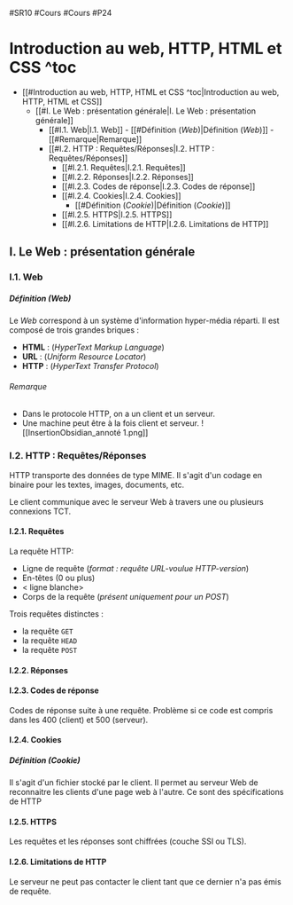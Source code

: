 #SR10 #Cours #Cours #P24
# Introduction au web, HTTP, HTML et CSS ^toc

- [[#Introduction au web, HTTP, HTML et CSS ^toc|Introduction au web, HTTP, HTML et CSS]]
	- [[#I. Le Web : présentation générale|I. Le Web : présentation générale]]
		- [[#I.1. Web|I.1. Web]]
				- [[#Définition (*Web*)|Définition (*Web*)]]
					- [[#Remarque|Remarque]]
		- [[#I.2. HTTP : Requêtes/Réponses|I.2. HTTP : Requêtes/Réponses]]
			- [[#I.2.1. Requêtes|I.2.1. Requêtes]]
			- [[#I.2.2. Réponses|I.2.2. Réponses]]
			- [[#I.2.3. Codes de réponse|I.2.3. Codes de réponse]]
			- [[#I.2.4. Cookies|I.2.4. Cookies]]
				- [[#Définition (*Cookie*)|Définition (*Cookie*)]]
			- [[#I.2.5. HTTPS|I.2.5. HTTPS]]
			- [[#I.2.6. Limitations de HTTP|I.2.6. Limitations de HTTP]]

## I. Le Web : présentation générale
### I.1. Web
##### Définition (*Web*)
Le *Web* correspond à un système d'information hyper-média réparti. Il est composé de trois grandes briques :
- **HTML** : (*HyperText Markup Language*)
- **URL** : (*Uniform Resource Locator*)
- **HTTP** : (*HyperText Transfer Protocol*)
###### Remarque
-  Dans le protocole HTTP, on a un client et un serveur.
- Une machine peut être à la fois client et serveur.
![[InsertionObsidian_annoté 1.png]]
### I.2. HTTP : Requêtes/Réponses

HTTP transporte des données de type MIME. Il s'agit d'un codage en binaire pour les textes, images, documents, etc.

Le client communique avec le serveur Web à travers une ou plusieurs connexions TCT.

#### I.2.1. Requêtes

La requête HTTP:
- Ligne de requête (*format : requête URL-voulue HTTP-version*)
- En-têtes (0 ou plus)
- < ligne blanche>
- Corps de la requête (*présent uniquement pour un POST*)

Trois requêtes distinctes :
- la requête `GET`
- la requête `HEAD`
- la requête `POST`

#### I.2.2. Réponses

#### I.2.3. Codes de réponse

Codes de réponse suite à une requête. Problème si ce code est compris dans les 400 (client) et 500 (serveur).

#### I.2.4. Cookies

##### Définition (*Cookie*)
Il s'agit d'un fichier stocké par le client. Il permet au serveur Web de reconnaitre les clients d'une page web à l'autre. Ce sont des spécifications de HTTP

#### I.2.5. HTTPS

Les requêtes et les réponses sont chiffrées (couche SSI ou TLS).

#### I.2.6. Limitations de HTTP

Le serveur ne peut pas contacter le client tant que ce dernier n'a pas émis de requête.